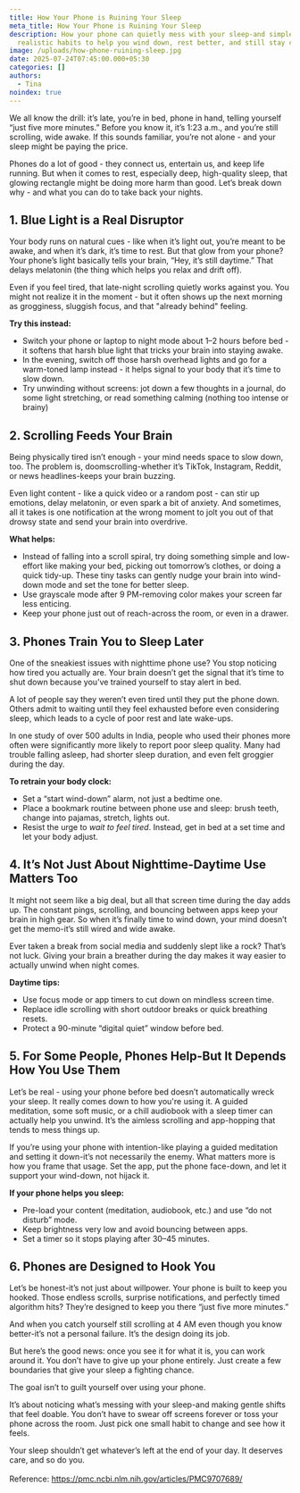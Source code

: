 ```yaml
---
title: How Your Phone is Ruining Your Sleep
meta_title: How Your Phone is Ruining Your Sleep
description: How your phone can quietly mess with your sleep-and simple,
  realistic habits to help you wind down, rest better, and still stay connected.
image: /uploads/how-phone-ruining-sleep.jpg
date: 2025-07-24T07:45:00.000+05:30
categories: []
authors:
  - Tina
noindex: true
---
```

We all know the drill: it’s late, you’re in bed, phone in hand, telling yourself “just five more minutes.” Before you know it, it’s 1:23 a.m., and you’re still scrolling, wide awake. If this sounds familiar, you’re not alone - and your sleep might be paying the price.

Phones do a lot of good - they connect us, entertain us, and keep life running. But when it comes to rest, especially deep, high-quality sleep, that glowing rectangle might be doing more harm than good. Let’s break down why - and what you can do to take back your nights.

## **1. Blue Light is a Real Disruptor**

Your body runs on natural cues - like when it’s light out, you’re meant to be awake, and when it’s dark, it’s time to rest. But that glow from your phone? Your phone’s light basically tells your brain, “Hey, it’s still daytime.” That delays melatonin (the thing which helps you relax and drift off).

Even if you feel tired, that late-night scrolling quietly works against you. You might not realize it in the moment - but it often shows up the next morning as grogginess, sluggish focus, and that "already behind" feeling.

**Try this instead:**

* Switch your phone or laptop to night mode about 1–2 hours before bed - it softens that harsh blue light that tricks your brain into staying awake.
* In the evening, switch off those harsh overhead lights and go for a warm-toned lamp instead - it helps signal to your body that it’s time to slow down.
* Try unwinding without screens: jot down a few thoughts in a journal, do some light stretching, or read something calming (nothing too intense or brainy)

## **2. Scrolling Feeds Your Brain**

Being physically tired isn’t enough - your mind needs space to slow down, too. The problem is, doomscrolling-whether it’s TikTok, Instagram, Reddit, or news headlines-keeps your brain buzzing.

Even light content - like a quick video or a random post - can stir up emotions, delay melatonin, or even spark a bit of anxiety. And sometimes, all it takes is one notification at the wrong moment to jolt you out of that drowsy state and send your brain into overdrive.

**What helps:**

* Instead of falling into a scroll spiral, try doing something simple and low-effort like making your bed, picking out tomorrow’s clothes, or doing a quick tidy-up. These tiny tasks can gently nudge your brain into wind-down mode and set the tone for better sleep.
* Use grayscale mode after 9 PM-removing color makes your screen far less enticing.
* Keep your phone just out of reach-across the room, or even in a drawer.

## **3. Phones Train You to Sleep Later**

One of the sneakiest issues with nighttime phone use? You stop noticing how tired you actually are. Your brain doesn’t get the signal that it’s time to shut down because you’ve trained yourself to stay alert in bed.

A lot of people say they weren’t even tired until they put the phone down. Others admit to waiting until they feel exhausted before even considering sleep, which leads to a cycle of poor rest and late wake-ups.

In one study of over 500 adults in India, people who used their phones more often were significantly more likely to report poor sleep quality. Many had trouble falling asleep, had shorter sleep duration, and even felt groggier during the day. 

**To retrain your body clock:**

* Set a “start wind-down” alarm, not just a bedtime one.
* Place a bookmark routine between phone use and sleep: brush teeth, change into pajamas, stretch, lights out.
* Resist the urge to *wait to feel tired*. Instead, get in bed at a set time and let your body adjust.

## **4. It’s Not Just About Nighttime-Daytime Use Matters Too**

It might not seem like a big deal, but all that screen time during the day adds up. The constant pings, scrolling, and bouncing between apps keep your brain in high gear. So when it’s finally time to wind down, your mind doesn’t get the memo-it’s still wired and wide awake.

Ever taken a break from social media and suddenly slept like a rock? That’s not luck. Giving your brain a breather during the day makes it way easier to actually unwind when night comes.

**Daytime tips:**

* Use focus mode or app timers to cut down on mindless screen time.
* Replace idle scrolling with short outdoor breaks or quick breathing resets.
* Protect a 90-minute “digital quiet” window before bed.

## **5. For Some People, Phones Help-But It Depends How You Use Them**

Let’s be real - using your phone before bed doesn’t automatically wreck your sleep. It really comes down to how you're using it. A guided meditation, some soft music, or a chill audiobook with a sleep timer can actually help you unwind. It’s the aimless scrolling and app-hopping that tends to mess things up.

If you’re using your phone with intention-like playing a guided meditation and setting it down-it’s not necessarily the enemy. What matters more is how you frame that usage. Set the app, put the phone face-down, and let it support your wind-down, not hijack it.

**If your phone helps you sleep:**

* Pre-load your content (meditation, audiobook, etc.) and use “do not disturb” mode.
* Keep brightness very low and avoid bouncing between apps.
* Set a timer so it stops playing after 30–45 minutes.

## **6. Phones are Designed to Hook You**

Let’s be honest-it’s not just about willpower. Your phone is built to keep you hooked. Those endless scrolls, surprise notifications, and perfectly timed algorithm hits? They’re designed to keep you there “just five more minutes.”

And when you catch yourself still scrolling at 4 AM even though you know better-it’s not a personal failure. It’s the design doing its job.

But here’s the good news: once you see it for what it is, you can work around it. You don’t have to give up your phone entirely. Just create a few boundaries that give your sleep a fighting chance.

The goal isn’t to guilt yourself over using your phone. 

It’s about noticing what’s messing with your sleep-and making gentle shifts that feel doable. You don’t have to swear off screens forever or toss your phone across the room. Just pick one small habit to change and see how it feels.

Your sleep shouldn’t get whatever’s left at the end of your day. It deserves care, and so do you.\
\
Reference: https://pmc.ncbi.nlm.nih.gov/articles/PMC9707689/
